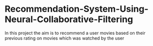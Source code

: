 # Recommendation-System-Using-Neural-Collaborative-Filtering
In this project the aim is to recommend a user movies based on their previous rating on movies which was watched by the user
